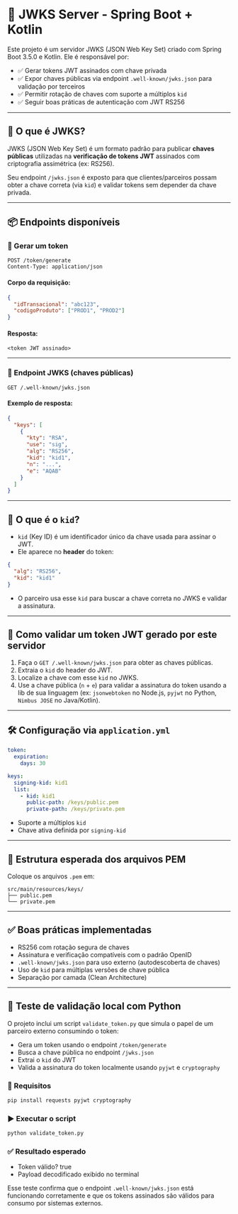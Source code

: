 # 🔐 JWKS Server - Spring Boot + Kotlin

Este projeto é um servidor JWKS (JSON Web Key Set) criado com Spring Boot 3.5.0 e Kotlin. Ele é responsável por:

- ✅ Gerar tokens JWT assinados com chave privada
- ✅ Expor chaves públicas via endpoint `.well-known/jwks.json` para validação por terceiros
- ✅ Permitir rotação de chaves com suporte a múltiplos `kid`
- ✅ Seguir boas práticas de autenticação com JWT RS256

---

## 📌 O que é JWKS?

JWKS (JSON Web Key Set) é um formato padrão para publicar **chaves públicas** utilizadas na **verificação de tokens JWT** assinados com criptografia assimétrica (ex: RS256).

Seu endpoint `/jwks.json` é exposto para que clientes/parceiros possam obter a chave correta (via `kid`) e validar tokens sem depender da chave privada.

---

## 📦 Endpoints disponíveis

### 🔹 Gerar um token

```http
POST /token/generate
Content-Type: application/json
```

#### Corpo da requisição:

```json
{
  "idTransacional": "abc123",
  "codigoProduto": ["PROD1", "PROD2"]
}
```

#### Resposta:

```text
<token JWT assinado>
```

---

### 🔹 Endpoint JWKS (chaves públicas)

```http
GET /.well-known/jwks.json
```

#### Exemplo de resposta:

```json
{
  "keys": [
    {
      "kty": "RSA",
      "use": "sig",
      "alg": "RS256",
      "kid": "kid1",
      "n": "...",
      "e": "AQAB"
    }
  ]
}
```

---

## 🔑 O que é o `kid`?

- `kid` (Key ID) é um identificador único da chave usada para assinar o JWT.
- Ele aparece no **header** do token:

```json
{
  "alg": "RS256",
  "kid": "kid1"
}
```

- O parceiro usa esse `kid` para buscar a chave correta no JWKS e validar a assinatura.

---

## 🚀 Como validar um token JWT gerado por este servidor

1. Faça o `GET /.well-known/jwks.json` para obter as chaves públicas.
2. Extraia o `kid` do header do JWT.
3. Localize a chave com esse `kid` no JWKS.
4. Use a chave pública (`n` + `e`) para validar a assinatura do token usando a lib de sua linguagem (ex: `jsonwebtoken` no Node.js, `pyjwt` no Python, `Nimbus JOSE` no Java/Kotlin).

---

## 🛠️ Configuração via `application.yml`

```yaml
token:
  expiration:
    days: 30

keys:
  signing-kid: kid1
  list:
    - kid: kid1
      public-path: /keys/public.pem
      private-path: /keys/private.pem
```

- Suporte a múltiplos `kid`
- Chave ativa definida por `signing-kid`

---

## 📁 Estrutura esperada dos arquivos PEM

Coloque os arquivos `.pem` em:

```
src/main/resources/keys/
├── public.pem
└── private.pem
```

---

## ✅ Boas práticas implementadas

- RS256 com rotação segura de chaves
- Assinatura e verificação compatíveis com o padrão OpenID
- `.well-known/jwks.json` para uso externo (autodescoberta de chaves)
- Uso de `kid` para múltiplas versões de chave pública
- Separação por camada (Clean Architecture)

---

## 🧪 Teste de validação local com Python

O projeto inclui um script `validate_token.py` que simula o papel de um parceiro externo consumindo o token:

- Gera um token usando o endpoint `/token/generate`
- Busca a chave pública no endpoint `/jwks.json`
- Extrai o `kid` do JWT
- Valida a assinatura do token localmente usando `pyjwt` e `cryptography`

### 📄 Requisitos

```bash
pip install requests pyjwt cryptography
```

### ▶️ Executar o script

```bash
python validate_token.py
```

### ✅ Resultado esperado

- Token válido? true
- Payload decodificado exibido no terminal

Esse teste confirma que o endpoint `.well-known/jwks.json` está funcionando corretamente e que os tokens assinados são válidos para consumo por sistemas externos.